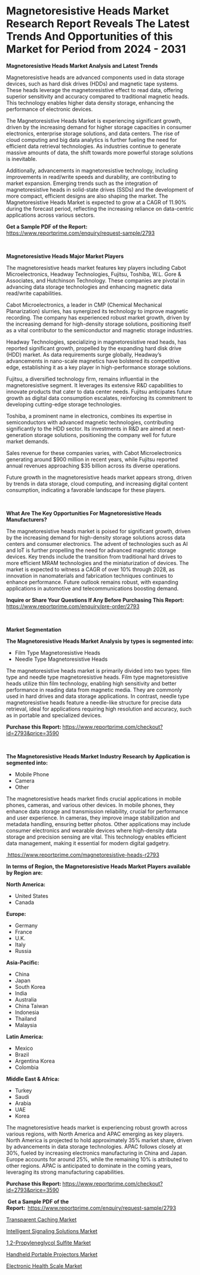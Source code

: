 <p><h1>Magnetoresistive Heads Market Research Report Reveals The Latest Trends And Opportunities of this Market for Period from 2024 - 2031</h1></p><p><strong>Magnetoresistive Heads Market Analysis and Latest Trends</strong></p>
<p><p>Magnetoresistive heads are advanced components used in data storage devices, such as hard disk drives (HDDs) and magnetic tape systems. These heads leverage the magnetoresistive effect to read data, offering superior sensitivity and accuracy compared to traditional magnetic heads. This technology enables higher data density storage, enhancing the performance of electronic devices.</p><p>The Magnetoresistive Heads Market is experiencing significant growth, driven by the increasing demand for higher storage capacities in consumer electronics, enterprise storage solutions, and data centers. The rise of cloud computing and big data analytics is further fueling the need for efficient data retrieval technologies. As industries continue to generate massive amounts of data, the shift towards more powerful storage solutions is inevitable.</p><p>Additionally, advancements in magnetoresistive technology, including improvements in read/write speeds and durability, are contributing to market expansion. Emerging trends such as the integration of magnetoresistive heads in solid-state drives (SSDs) and the development of more compact, efficient designs are also shaping the market. The Magnetoresistive Heads Market is expected to grow at a CAGR of 11.90% during the forecast period, reflecting the increasing reliance on data-centric applications across various sectors.</p></p>
<p><strong>Get a Sample PDF of the Report:&nbsp;</strong> <a href="https://www.reportprime.com/enquiry/request-sample/2793">https://www.reportprime.com/enquiry/request-sample/2793</a></p>
<p>&nbsp;</p>
<p><strong>Magnetoresistive Heads Major Market Players</strong></p>
<p><p>The magnetoresistive heads market features key players including Cabot Microelectronics, Headway Technologies, Fujitsu, Toshiba, W.L. Gore & Associates, and Hutchinson Technology. These companies are pivotal in advancing data storage technologies and enhancing magnetic data read/write capabilities.</p><p>Cabot Microelectronics, a leader in CMP (Chemical Mechanical Planarization) slurries, has synergized its technology to improve magnetic recording. The company has experienced robust market growth, driven by the increasing demand for high-density storage solutions, positioning itself as a vital contributor to the semiconductor and magnetic storage industries.</p><p>Headway Technologies, specializing in magnetoresistive read heads, has reported significant growth, propelled by the expanding hard disk drive (HDD) market. As data requirements surge globally, Headway’s advancements in nano-scale magnetics have bolstered its competitive edge, establishing it as a key player in high-performance storage solutions.</p><p>Fujitsu, a diversified technology firm, remains influential in the magnetoresistive segment. It leverages its extensive R&D capabilities to innovate products that cater to data center needs. Fujitsu anticipates future growth as digital data consumption escalates, reinforcing its commitment to developing cutting-edge storage technologies.</p><p>Toshiba, a prominent name in electronics, combines its expertise in semiconductors with advanced magnetic technologies, contributing significantly to the HDD sector. Its investments in R&D are aimed at next-generation storage solutions, positioning the company well for future market demands.</p><p>Sales revenue for these companies varies, with Cabot Microelectronics generating around $900 million in recent years, while Fujitsu reported annual revenues approaching $35 billion across its diverse operations.</p><p>Future growth in the magnetoresistive heads market appears strong, driven by trends in data storage, cloud computing, and increasing digital content consumption, indicating a favorable landscape for these players.</p></p>
<p>&nbsp;</p>
<p><strong>What Are The Key Opportunities For Magnetoresistive Heads Manufacturers?</strong></p>
<p><p>The magnetoresistive heads market is poised for significant growth, driven by the increasing demand for high-density storage solutions across data centers and consumer electronics. The advent of technologies such as AI and IoT is further propelling the need for advanced magnetic storage devices. Key trends include the transition from traditional hard drives to more efficient MRAM technologies and the miniaturization of devices. The market is expected to witness a CAGR of over 10% through 2028, as innovation in nanomaterials and fabrication techniques continues to enhance performance. Future outlook remains robust, with expanding applications in automotive and telecommunications boosting demand.</p></p>
<p><strong>Inquire or Share Your Questions If Any Before Purchasing This Report:</strong> <a href="https://www.reportprime.com/enquiry/pre-order/2793">https://www.reportprime.com/enquiry/pre-order/2793</a></p>
<p>&nbsp;</p>
<p><strong>Market Segmentation</strong></p>
<p><strong>The Magnetoresistive Heads Market Analysis by types is segmented into:</strong></p>
<p><ul><li>Film Type Magnetoresistive Heads</li><li>Needle Type Magnetoresistive Heads</li></ul></p>
<p><p>The magnetoresistive heads market is primarily divided into two types: film type and needle type magnetoresistive heads. Film type magnetoresistive heads utilize thin film technology, enabling high sensitivity and better performance in reading data from magnetic media. They are commonly used in hard drives and data storage applications. In contrast, needle type magnetoresistive heads feature a needle-like structure for precise data retrieval, ideal for applications requiring high resolution and accuracy, such as in portable and specialized devices.</p></p>
<p><strong>Purchase this Report:&nbsp;</strong><a href="https://www.reportprime.com/checkout?id=2793&price=3590">https://www.reportprime.com/checkout?id=2793&price=3590</a></p>
<p>&nbsp;</p>
<p><strong>The Magnetoresistive Heads Market Industry Research by Application is segmented into:</strong></p>
<p><ul><li>Mobile Phone</li><li>Camera</li><li>Other</li></ul></p>
<p><p>The magnetoresistive heads market finds crucial applications in mobile phones, cameras, and various other devices. In mobile phones, they enhance data storage and transmission reliability, crucial for performance and user experience. In cameras, they improve image stabilization and metadata handling, ensuring better photos. Other applications may include consumer electronics and wearable devices where high-density data storage and precision sensing are vital. This technology enables efficient data management, making it essential for modern digital gadgetry.</p></p>
<p><a href="https://www.reportprime.com/magnetoresistive-heads-r2793">&nbsp;https://www.reportprime.com/magnetoresistive-heads-r2793</a></p>
<p><strong>In terms of Region, the Magnetoresistive Heads Market Players available by Region are:</strong></p>
<p>
    <p> <strong> North America: </strong>
        <ul>
            <li>United States</li>
            <li>Canada</li>
        </ul>
        </p> 
    <p> <strong> Europe: </strong>
        <ul>
            <li>Germany</li>
            <li>France</li>
            <li>U.K.</li>
            <li>Italy</li>
            <li>Russia</li>
        </ul>
        </p> 
    <p> <strong> Asia-Pacific: </strong>
        <ul>
            <li>China</li>
            <li>Japan</li>
            <li>South Korea</li>
            <li>India</li>
            <li>Australia</li>
            <li>China Taiwan</li>
            <li>Indonesia</li>
            <li>Thailand</li>
            <li>Malaysia</li>
        </ul>
        </p> 
    <p> <strong> Latin America: </strong>
        <ul>
            <li>Mexico</li>
            <li>Brazil</li>
            <li>Argentina Korea</li>
            <li>Colombia</li>
        </ul>
        </p> 
    <p> <strong> Middle East & Africa: </strong>
        <ul>
            <li>Turkey</li>
            <li>Saudi</li>
            <li>Arabia</li>
            <li>UAE</li>
            <li>Korea</li>
        </ul>
    </p>
    </p>
<p><p>The magnetoresistive heads market is experiencing robust growth across various regions, with North America and APAC emerging as key players. North America is projected to hold approximately 35% market share, driven by advancements in data storage technologies. APAC follows closely at 30%, fueled by increasing electronics manufacturing in China and Japan. Europe accounts for around 25%, while the remaining 10% is attributed to other regions. APAC is anticipated to dominate in the coming years, leveraging its strong manufacturing capabilities.</p></p>
<p><strong>Purchase this Report: </strong><a href="https://www.reportprime.com/checkout?id=2793&price=3590">https://www.reportprime.com/checkout?id=2793&price=3590</a></p>
<p>&nbsp;<strong>Get a Sample PDF of the Report:&nbsp;&nbsp;</strong><a href="https://www.reportprime.com/enquiry/request-sample/2793">https://www.reportprime.com/enquiry/request-sample/2793</a></p>
<p><strong></strong></p>
<p><p><a href="https://www.linkedin.com/pulse/global-transparent-caching-market-share-growth-opportunities-size-exq4f?trackingId=yZoazu%2BNRJeBCLDvyZVhuA%3D%3D">Transparent Caching Market</a></p><p><a href="https://issuu.com/reportprime-2/docs/intelligent-signaling-solutions-mar_19f0494d07b576">Intelligent Signaling Solutions Market</a></p><p><a href="https://issuu.com/reportprime-2/docs/12-propyleneglycol-sulfite-market-s_e5e8df27f30304">1,2-Propyleneglycol Sulfite Market</a></p><p><a href="https://github.com/DianaWilson796/Market-Research-Report-List-1/blob/main/handheld-portable-projectors-market.md">Handheld Portable Projectors Market</a></p><p><a href="https://github.com/wwwkeltoum/Market-Research-Report-List-4/blob/main/electronic-health-scale-market.md">Electronic Health Scale Market</a></p></p>